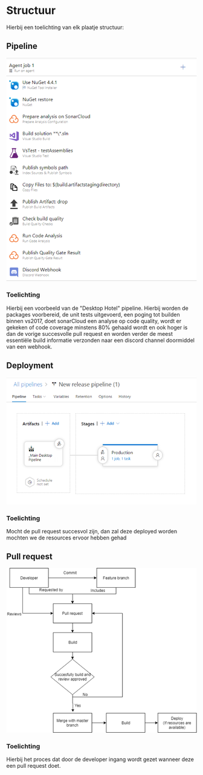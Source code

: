 # Structuur

Hierbij een toelichting van elk plaatje structuur:

## Pipeline
![alt text](https://github.com/Janlorie/SE-11-DevOps/blob/master/Documentatie/Structuur/pipeline.png "Pipeline")
### Toelichting
Hierbij een voorbeeld van de "Desktop Hotel" pipeline. Hierbij worden de packages voorbereid, de unit tests uitgevoerd, een poging tot builden binnen vs2017, doet sonarCloud een analyse op code quality, wordt er gekeken of code coverage minstens 80% gehaald wordt en ook hoger is dan de vorige succesvolle pull request en worden verder de meest essentiële build informatie verzonden naar een discord channel doormiddel van een webhook.

## Deployment
![alt text](https://github.com/Janlorie/SE-11-DevOps/blob/master/Documentatie/Structuur/pipeline2.png "Deployment")
### Toelichting
Mocht de pull request succesvol zijn, dan zal deze deployed worden mochten we de resources ervoor hebben gehad 

## Pull request
![alt text](https://github.com/Janlorie/SE-11-DevOps/blob/master/Documentatie/Structuur/UML2.png "Pull request")
### Toelichting
Hierbij het proces dat door de developer ingang wordt gezet wanneer deze een pull request doet.
